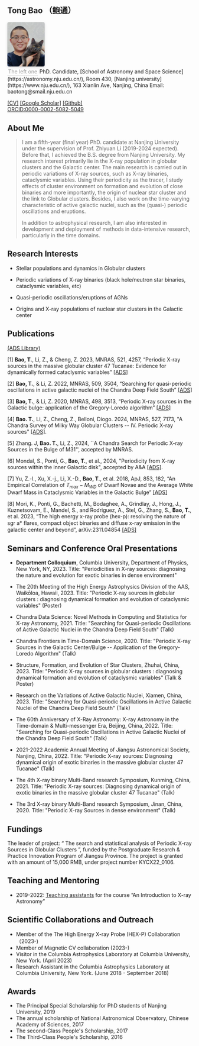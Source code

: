 
## Tong Bao （鲍通）
<left>
    <img style="border-radius: 0.3125em;
    box-shadow: 0 2px 4px 0 rgba(34,36,38,.12),0 2px 10px 0 rgba(34,36,38,.08);" 
    src="thumbnail.png" width = "20%" alt=""/>
    <br>
    <div style="color:orange; border-bottom: 1px solid #d9d9d9;
    display: inline-block;
    color: #999;
    padding: 2px;">
    The left one
  	</div>
</left>
PhD. Candidate,  
[School of Astronomy and Space Science](https://astronomy.nju.edu.cn/), Room 430,  
[Nanjing university](https://www.nju.edu.cn/),  
163 Xianlin Ave, Nanjing, China  
Email: baotong@smail.nju.edu.cn


[[CV]](bao_cv.pdf)
[[Google Scholar]](https://scholar.google.com/citations?user=8Fr_PVwAAAAJ&hl=zh-CN&oi=sra)
[[Github]](https://github.com/baotong6)  
[ORCID:0000-0002-5082-5049](https://orcid.org/my-orcid?orcid=0000-0002-5082-5049)

## About Me

> I am a fifth-year (final year) PhD. candidate at  Nanjing University under the supervision of Prof. Zhiyuan Li (2019-2024 expected). Before that, I achieved the B.S. degree from Nanjing University.
> My research interest primarily lie in the X-ray population in globular clusters and the Galactic center. The main research is carried out in periodic variations of X-ray sources, such as X-ray binaries, cataclysmic variables. 
Using their periodicity as the tracer, I study effects of cluster environment on formation and evolution of close binaries and more importantly, the origin of nuclear star cluster and the link to Globular clusters.
Besides, I also work on the time-varying characteristic of active galactic nuclei, such as the (quasi-) periodic oscillations and eruptions.
> 
>
> 
>
> In addition to astrophysical research, I am also interested in development and deployment of methods in data-intensive research, particularly in the time domains.

## Research Interests
*  Stellar populations and dynamics in Globular clusters

*  Periodic variations of X-ray binaries (black hole/neutron star binaries, cataclysmic variables, etc)

*  Quasi-periodic oscillations/eruptions of AGNs

*  Origins and X-ray populations of nuclear star clusters in the Galactic center


## Publications
[(ADS Library)](https://ui.adsabs.harvard.edu/public-libraries/K1kOb_WdRjqt3FJZWBtBWw)  

[1] **Bao, T.**, Li, Z., & Cheng, Z. 2023, MNRAS, 521, 4257, “Periodic X-ray sources in the massive globular cluster 47 Tucanae: Evidence for dynamically formed cataclysmic variables” [[ADS]](https://ui.adsabs.harvard.edu/abs/2023MNRAS.521.4257B)

[2] **Bao, T.**, & Li, Z. 2022, MNRAS, 509, 3504, “Searching for quasi-periodic oscillations in active galactic nuclei of the Chandra Deep Field South” [[ADS]](https://ui.adsabs.harvard.edu/abs/2022MNRAS.509.3504B/abstract)


[3] **Bao, T.**, & Li, Z. 2020, MNRAS, 498, 3513, “Periodic X-ray sources in the Galactic bulge: application of the Gregory-Loredo algorithm” [[ADS]](https://ui.adsabs.harvard.edu/abs/2020MNRAS.498.3513B/abstract)

[4] **Bao. T.**, Li, Z., Cheng, Z., Belloni, Diogo. 2024, MNRAS, 527, 7173, "A Chandra Survey of Milky Way Globular Clusters -- IV. Periodic X-ray sources" [[ADS]](https://ui.adsabs.harvard.edu/abs/2024MNRAS.527.7173B/abstract).

[5] Zhang. J, **Bao. T.**, Li, Z., 2024, ``A Chandra Search for Periodic X-ray Sources in the Bulge of M31'', accepted by MNRAS.

[6] Mondal, S., Ponti, G., **Bao, T.**, et al., 2024, "Periodicity from X-ray sources within the inner Galactic disk", accepted by A\&A [[ADS]](https://ui.adsabs.harvard.edu/abs/2024arXiv240314480M/abstract).

[7] Yu, Z.-l., Xu, X.-j., Li, X.-D., **Bao, T.**, et al. 2018, ApJ, 853, 182, “An Empirical Correlation of $T_{max} -M_{WD}$ of Dwarf Novae and the Average White Dwarf Mass in Cataclysmic Variables in the Galactic Bulge” [[ADS]](https://ui.adsabs.harvard.edu/abs/2018ApJ...853..182Y)

[8] Mori, K., Ponti, G., Bachetti, M., Bodaghee, A., Grindlay, J., Hong, J., Kuznetsovam, E., Mandel, S., and Rodriguez, A., Stel, G., Zhang, S., **Bao, T.**, et al. 2023, “The high energy x-ray probe (hex-p): resolving the nature of sgr a* ﬂares, compact object binaries and diﬀuse x-ray emission in the galactic center and beyond”, arXiv:2311.04854 [[ADS]](https://ui.adsabs.harvard.edu/abs/2023arXiv231104854M/abstract)


## Seminars and Conference Oral Presentations

* **Department Colloquium**, Columbia University, Department of Physics, New York, NY, 2023. Title: "Periodicities in X-ray sources: diagnosing the nature and evolution for exotic binaries in dense environment"

* The 20th Meeting of the High Energy Astrophysics Division of the AAS, Waikōloa, Hawaii, 2023. Title: "Periodic X-ray sources in globular clusters : diagnosing dynamical formation and evolution of cataclysmic variables" (Poster)
	
* Chandra Data Science: Novel Methods in Computing and Statistics for X-ray Astronomy, 2021. Title: "Searching for Quasi-periodic Oscillations of Active Galactic Nuclei in the Chandra Deep Field South" (Talk)

* Chandra Frontiers in Time-Domain Science, 2020. Title: "Periodic X-ray Sources in the Galactic Center/Bulge -- Application of the Gregory-Loredo Algorithm" (Talk)

* Structure, Formation, and Evolution of Star Clusters, Zhuhai, China, 2023. Title: "Periodic X-ray sources in globular clusters : diagnosing dynamical formation and evolution of cataclysmic variables" (Talk & Poster)

* Research on the Variations of Active Galactic Nuclei, Xiamen, China, 2023. Title: "Searching for Quasi-periodic Oscillations in Active Galactic Nuclei of the Chandra Deep Field South" (Talk)
  
* The 60th Anniversary of X-Ray Astronomy: X-ray Astronomy in the Time-domain & Multi-messenger Era, Beijing, China, 2022. Title: "Searching for Quasi-periodic Oscillations in Active Galactic Nuclei of the Chandra Deep Field South" (Talk)

* 2021-2022 Academic Annual Meeting of Jiangsu Astronomical Society, Nanjing, China, 2022. Title: "Periodic X-ray sources: Diagnosing dynamical origin of exotic binaries in the massive globular cluster 47 Tucanae" (Talk)
  
* The 4th X-ray binary Multi-Band research Symposium, Kunming, China, 2021. Title: "Periodic X-ray sources: Diagnosing dynamical origin of exotic binaries in the massive globular cluster 47 Tucanae" (Talk)
	
* The 3rd X-ray binary Multi-Band research Symposium, Jinan, China, 2020. Title: "Periodic X-ray Sources in dense environment" (Talk)

<!--[Link to another page](./another-page.html).-->

## Fundings

The leader of project: “ The search and statistical analysis of Periodic X-ray Sources in Globular Clusters ”, funded by the Postgraduate Research & Practice Innovation Program of Jiangsu Province. The project is granted with an amount of 15,000 RMB, under project number KYCX22_0106.

## Teaching and Mentoring

* 2019-2022: [Teaching assistants](https://github.com/baotong6/xray\_astronomy) for the course ”An Introduction to X-ray Astronomy”


## Scientific Collaborations and Outreach

* Member of the The High Energy X-ray Probe (HEX-P) Collaboration （2023-)  
* Member of Magnetic CV collaboration (2023-)  
* Visitor in the Columbia Astrophysics Laboratory at Columbia University, New York. (April 2023)  
* Research Assistant in the Columbia Astrophysics Laboratory at Columbia University, New York. (June 2018 - September 2018)

## Awards

* The Principal Special Scholarship for PhD students of Nanjing University, 2019
* The annual scholarship of National Astronomical Observatory, Chinese Academy of Sciences, 2017
* The second-Class People's Scholarship, 2017
* The Third-Class People's Scholarship, 2016


